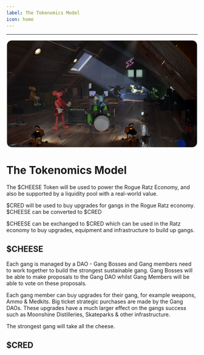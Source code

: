 ```yaml
---
label: The Tokenomics Model
icon: home
---
```


---
![](../static/banner.png)

# The Tokenomics Model

The $CHEESE Token will be used to power the Rogue Ratz Economy, and also be supported by a liquidity pool with a real-world value.

$CRED will be used to buy upgrades for gangs in the Rogue Ratz economy.
$CHEESE can be converted to $CRED 



$CHEESE can be exchanged to $CRED which can be used in the Ratz economy to buy upgrades, equipment and infrastructure to build up gangs. 



## $CHEESE

Each gang is managed by a DAO - Gang Bosses and Gang members need to work together to build the strongest sustainable gang. Gang Bosses will be able to make proposals to the Gang DAO whilst Gang Members will be able to vote on these proposals.

Each gang member can buy upgrades for their gang, for example weapons, Ammo & Medkits. Big ticket strategic purchases are made by the Gang DAOs. These upgrades have a much larger effect on the gangs success such as Moonshine Distilleries, Skateparks & other infrastructure. 

The strongest gang will take all the cheese.

## $CRED
